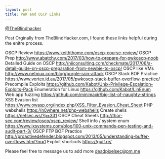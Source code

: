 ```yaml
---
layout: post
title: PWK and OSCP Links
---
```

[@TheBlindhacker](https://twitter.com/theblindhacker)

Post Orginally from TheBlindHacker.com, I found these links helpful during the enitre process. 

OSCP Review    https://www.keiththome.com/oscp-course-review/ 
OSCP Prep    http://www.abatchy.com/2017/03/how-to-prepare-for-pwkoscp-noob 
Detailed Guide on OSCP    http://niiconsulting.com/checkmate/2017/06/a-detail-guide-on-oscp-preparation-from-newbie-to-oscp/ 
OSCP like VMs    http://www.netmux.com/blog/purple-rain-attack 
OSCP Stack BOF Practice    https://www.vortex.id.au/2017/05/pwkoscp-stack-buffer-overflow-practice/
Precompile Exploits    https://github.com/Kabot/Unix-Privilege-Escalation-Exploits-Pack
Enumeration for Linux     https://github.com/Kabot/LinEnum 
Web app fuzzing     https://github.com/minimaxir/big-list-of-naughty-strings
XSS Evasion list     https://www.owasp.org/index.php/XSS_Filter_Evasion_Cheat_Sheet
PHP webshells     https://n0where.net/php-webshells 
Create shells     https://netsec.ws/?p=331 
OSCP Cheat Sheets     http://thor-sec.com/review/oscp/oscp_review/ 
Shell info / system enum     https://www.ixsystems.com/blog/100-unix-commands-pen-testing-and-audit-part-3/
OSCP FTP BOF Practice    http://proactivedefender.blogspot.com/2013/05/understanding-buffer-overflows.html?m=1
Exploit shortcuts    https://guif.re/ 

Please feel free to message us to add more 
deadpixelsec@pm.me
